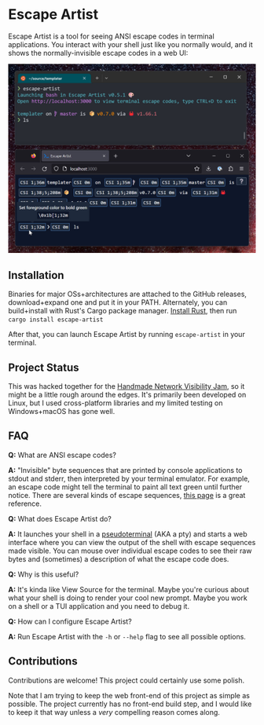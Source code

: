 # Escape Artist

Escape Artist is a tool for seeing ANSI escape codes in terminal applications. You interact with your shell just like you normally would, and it shows the normally-invisible escape codes in a web UI:

![screenshot](screenshot.jpg)

## Installation

Binaries for major OSs+architectures are attached to the GitHub releases, download+expand one and put it in your PATH. Alternately, you can build+install with Rust's Cargo package manager. [Install Rust](https://rustup.rs/), then run `cargo install escape-artist`

After that, you can launch Escape Artist by running `escape-artist` in your terminal.

## Project Status

This was hacked together for the [Handmade Network Visibility Jam](https://handmade.network/jam/visibility-2023), so it might be a little rough around the edges. It's primarily been developed on Linux, but I used cross-platform libraries and my limited testing on Windows+macOS has gone well.

## FAQ

**Q:** What are ANSI escape codes?

**A:** "Invisible" byte sequences that are printed by console applications to stdout and stderr, then interpreted by your terminal emulator. For example, an escape code might tell the terminal to paint all text green until further notice. There are several kinds of escape sequences, [this page](https://gist.github.com/fnky/458719343aabd01cfb17a3a4f7296797) is a great reference.

**Q:** What does Escape Artist do?

**A:** It launches your shell in a [pseudoterminal](https://devblogs.microsoft.com/commandline/windows-command-line-introducing-the-windows-pseudo-console-conpty/#enter-the-pseudo-terminal-pty) (AKA a pty) and starts a web interface where you can view the output of the shell with escape sequences made visible. You can mouse over individual escape codes to see their raw bytes and (sometimes) a description of what the escape code does.

**Q:** Why is this useful?

**A:** It's kinda like View Source for the terminal. Maybe you're curious about what your shell is doing to render your cool new prompt. Maybe you work on a shell or a TUI application and you need to debug it.

**Q:** How can I configure Escape Artist?

**A:** Run Escape Artist with the `-h` or `--help` flag to see all possible options.</p>

## Contributions

Contributions are welcome! This project could certainly use some polish.

Note that I am trying to keep the web front-end of this project as simple as possible. The project currently has no front-end build step, and I would like to keep it that way unless a *very* compelling reason comes along.